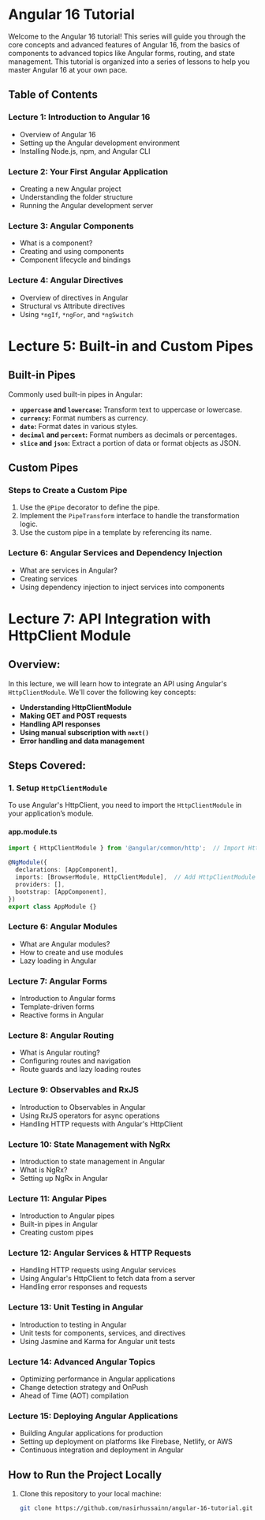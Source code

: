 # Angular 16 Tutorial

Welcome to the Angular 16 tutorial! This series will guide you through the core concepts and advanced features of Angular 16, from the basics of components to advanced topics like Angular forms, routing, and state management. This tutorial is organized into a series of lessons to help you master Angular 16 at your own pace.

## Table of Contents

### Lecture 1: Introduction to Angular 16
- Overview of Angular 16
- Setting up the Angular development environment
- Installing Node.js, npm, and Angular CLI

### Lecture 2: Your First Angular Application
- Creating a new Angular project
- Understanding the folder structure
- Running the Angular development server

### Lecture 3: Angular Components
- What is a component?
- Creating and using components
- Component lifecycle and bindings

### Lecture 4: Angular Directives
- Overview of directives in Angular
- Structural vs Attribute directives
- Using `*ngIf`, `*ngFor`, and `*ngSwitch`

# Lecture 5: Built-in and Custom Pipes  

## Built-in Pipes  
Commonly used built-in pipes in Angular:  

- **`uppercase` and `lowercase`:** Transform text to uppercase or lowercase.  
- **`currency`:** Format numbers as currency.  
- **`date`:** Format dates in various styles.  
- **`decimal` and `percent`:** Format numbers as decimals or percentages.  
- **`slice` and `json`:** Extract a portion of data or format objects as JSON.  

## Custom Pipes  
### Steps to Create a Custom Pipe  
1. Use the `@Pipe` decorator to define the pipe.  
2. Implement the `PipeTransform` interface to handle the transformation logic.  
3. Use the custom pipe in a template by referencing its name.  


### Lecture 6: Angular Services and Dependency Injection
- What are services in Angular?
- Creating services
- Using dependency injection to inject services into components

# Lecture 7: API Integration with HttpClient Module

## Overview:
In this lecture, we will learn how to integrate an API using Angular's `HttpClientModule`. We'll cover the following key concepts:

- **Understanding HttpClientModule**
- **Making GET and POST requests**
- **Handling API responses**
- **Using manual subscription with `next()`**
- **Error handling and data management**

## Steps Covered:
### 1. Setup `HttpClientModule`
To use Angular's HttpClient, you need to import the `HttpClientModule` in your application’s module.

#### **app.module.ts**

```typescript
import { HttpClientModule } from '@angular/common/http';  // Import HttpClientModule

@NgModule({
  declarations: [AppComponent],
  imports: [BrowserModule, HttpClientModule],  // Add HttpClientModule to imports
  providers: [],
  bootstrap: [AppComponent],
})
export class AppModule {}
```

### Lecture 6: Angular Modules
- What are Angular modules?
- How to create and use modules
- Lazy loading in Angular

### Lecture 7: Angular Forms
- Introduction to Angular forms
- Template-driven forms
- Reactive forms in Angular

### Lecture 8: Angular Routing
- What is Angular routing?
- Configuring routes and navigation
- Route guards and lazy loading routes

### Lecture 9: Observables and RxJS
- Introduction to Observables in Angular
- Using RxJS operators for async operations
- Handling HTTP requests with Angular's HttpClient

### Lecture 10: State Management with NgRx
- Introduction to state management in Angular
- What is NgRx?
- Setting up NgRx in Angular

### Lecture 11: Angular Pipes
- Introduction to Angular pipes
- Built-in pipes in Angular
- Creating custom pipes

### Lecture 12: Angular Services & HTTP Requests
- Handling HTTP requests using Angular services
- Using Angular's HttpClient to fetch data from a server
- Handling error responses and requests

### Lecture 13: Unit Testing in Angular
- Introduction to testing in Angular
- Unit tests for components, services, and directives
- Using Jasmine and Karma for Angular unit tests

### Lecture 14: Advanced Angular Topics
- Optimizing performance in Angular applications
- Change detection strategy and OnPush
- Ahead of Time (AOT) compilation

### Lecture 15: Deploying Angular Applications
- Building Angular applications for production
- Setting up deployment on platforms like Firebase, Netlify, or AWS
- Continuous integration and deployment in Angular

## How to Run the Project Locally

1. Clone this repository to your local machine:
   ```bash
   git clone https://github.com/nasirhussainn/angular-16-tutorial.git
